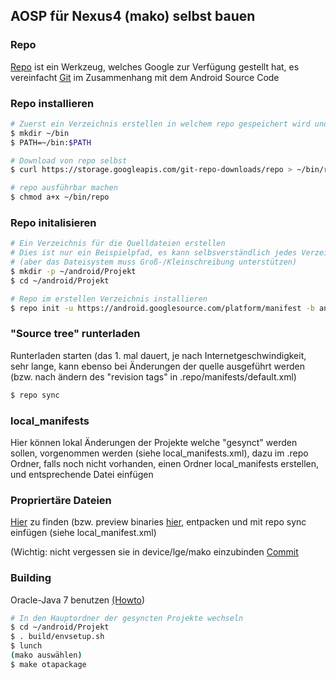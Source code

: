 ## AOSP für Nexus4 (mako) selbst bauen ##

### Repo ###

[Repo](http://source.android.com/source/developing.html) ist ein Werkzeug, welches Google zur Verfügung 
gestellt hat, es vereinfacht [Git](http://git-scm.com/book) im Zusammenhang mit dem Android Source Code

### Repo installieren  

```bash
# Zuerst ein Verzeichnis erstellen in welchem repo gespeichert wird und zu $PATH hinzufügen
$ mkdir ~/bin
$ PATH=~/bin:$PATH

# Download von repo selbst
$ curl https://storage.googleapis.com/git-repo-downloads/repo > ~/bin/repo

# repo ausführbar machen
$ chmod a+x ~/bin/repo
```

### Repo initalisieren ###

```bash
# Ein Verzeichnis für die Quelldateien erstellen
# Dies ist nur ein Beispielpfad, es kann selbsverständlich jedes Verzeichnis gewählt werden
# (aber das Dateisystem muss Groß-/Kleinschreibung unterstützen)
$ mkdir -p ~/android/Projekt
$ cd ~/android/Projekt

# Repo im erstellen Verzeichnis installieren
$ repo init -u https://android.googlesource.com/platform/manifest -b android-5.0.0_r2
```

### "Source tree" runterladen ###

Runterladen starten (das 1. mal dauert, je nach Internetgeschwindigkeit, sehr lange, kann ebenso 
bei Änderungen der quelle ausgeführt werden (bzw. nach ändern des "revision tags" in .repo/manifests/default.xml)

```bash
$ repo sync
```

### local_manifests ###

Hier können lokal Änderungen der Projekte welche "gesynct" werden sollen, vorgenommen werden
(siehe local_manifests.xml), dazu im .repo Ordner, falls noch nicht vorhanden, einen Ordner local_manifests 
erstellen, und entsprechende Datei einfügen

### Propriertäre Dateien ###

[Hier](https://developers.google.com/android/nexus/drivers?hl=de) zu finden (bzw. preview binaries [hier](https://developers.google.com/android/nexus/blobs-preview), entpacken und mit repo sync einfügen 
(siehe local_manifest.xml)

(Wichtig: nicht vergessen sie in device/lge/mako einzubinden [Commit](https://github.com/vetzki/device_lge_mako/commit/35df836faea27b66ec79d0c8ca7e745abd97dfc1)

### Building ###

Oracle-Java 7 benutzen [(Howto](http://www.webupd8.org/2012/01/install-oracle-java-jdk-7-in-ubuntu-via.html))

```bash
# In den Hauptordner der gesyncten Projekte wechseln
$ cd ~/android/Projekt
$ . build/envsetup.sh
$ lunch
(mako auswählen)
$ make otapackage
```